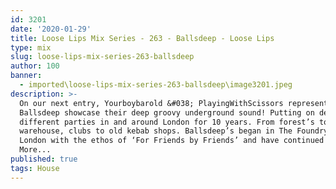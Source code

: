 ```yaml
---
id: 3201
date: '2020-01-29'
title: Loose Lips Mix Series - 263 - Ballsdeep - Loose Lips
type: mix
slug: loose-lips-mix-series-263-ballsdeep
author: 100
banner:
  - imported\loose-lips-mix-series-263-ballsdeep\image3201.jpeg
description: >-
  On our next entry, Yourboybarold &#038; PlayingWithScissors representing
  Ballsdeep showcase their deep groovy underground sound! Putting on decisively
  different parties in and around London for 10 years. From forest’s to
  warehouse, clubs to old kebab shops. Ballsdeep’s began in The Foundry in north
  London with the ethos of ‘For Friends by Friends’ and have continued [...]Read
  More...
published: true
tags: House
---
```


